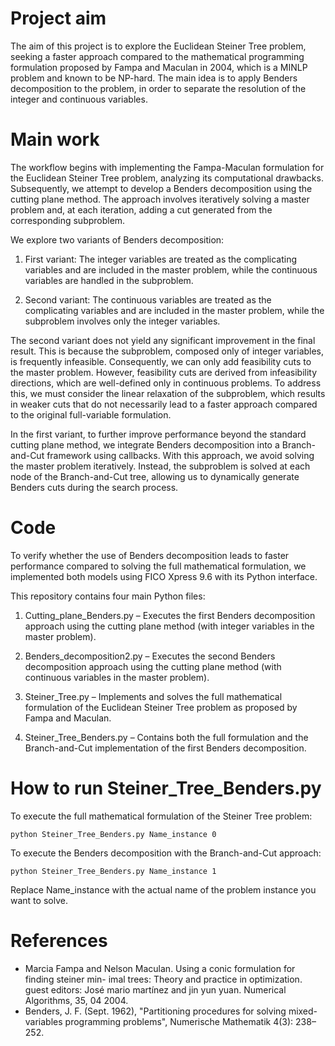 # Project aim
The aim of this project is to explore the Euclidean Steiner Tree problem, seeking a faster approach compared to the mathematical programming formulation proposed by Fampa and Maculan in 2004, which is a MINLP problem and known to be NP-hard.
The main idea is to apply Benders decomposition to the problem, in order to separate the resolution of the integer and continuous variables.

# Main work
The workflow begins with implementing the Fampa-Maculan formulation for the Euclidean Steiner Tree problem, analyzing its computational drawbacks.
Subsequently, we attempt to develop a Benders decomposition using the cutting plane method. The approach involves iteratively solving a master problem and, at each iteration, adding a cut generated from the corresponding subproblem.

We explore two variants of Benders decomposition:

1. First variant: The integer variables are treated as the complicating variables and are included in the master problem, while the continuous variables are handled in the subproblem.

2. Second variant: The continuous variables are treated as the complicating variables and are included in the master problem, while the subproblem involves only the integer variables.

The second variant does not yield any significant improvement in the final result. This is because the subproblem, composed only of integer variables, is frequently infeasible. Consequently, we can only add feasibility cuts to the master problem. However, feasibility cuts are derived from infeasibility directions, which are well-defined only in continuous problems. To address this, we must consider the linear relaxation of the subproblem, which results in weaker cuts that do not necessarily lead to a faster approach compared to the original full-variable formulation.

In the first variant, to further improve performance beyond the standard cutting plane method, we integrate Benders decomposition into a Branch-and-Cut framework using callbacks. With this approach, we avoid solving the master problem iteratively. Instead, the subproblem is solved at each node of the Branch-and-Cut tree, allowing us to dynamically generate Benders cuts during the search process.



# Code
To verify whether the use of Benders decomposition leads to faster performance compared to solving the full mathematical formulation, we implemented both models using FICO Xpress 9.6 with its Python interface.

This repository contains four main Python files:

1. Cutting_plane_Benders.py – Executes the first Benders decomposition approach using the cutting plane method (with integer variables in the master problem).

2. Benders_decomposition2.py – Executes the second Benders decomposition approach using the cutting plane method (with continuous variables in the master problem).

3. Steiner_Tree.py – Implements and solves the full mathematical formulation of the Euclidean Steiner Tree problem as proposed by Fampa and Maculan.

4. Steiner_Tree_Benders.py – Contains both the full formulation and the Branch-and-Cut implementation of the first Benders decomposition.

# How to run Steiner_Tree_Benders.py
To execute the full mathematical formulation of the Steiner Tree problem:
```
python Steiner_Tree_Benders.py Name_instance 0
```
To execute the Benders decomposition with the Branch-and-Cut approach:
```
python Steiner_Tree_Benders.py Name_instance 1
```
Replace Name_instance with the actual name of the problem instance you want to solve.

# References
- Marcia Fampa and Nelson Maculan. Using a conic formulation for finding steiner min-
imal trees: Theory and practice in optimization. guest editors: José mario martínez
and jin yun yuan. Numerical Algorithms, 35, 04 2004.
- Benders, J. F. (Sept. 1962), "Partitioning procedures for solving mixed-variables programming problems", Numerische Mathematik 4(3): 238–252.
